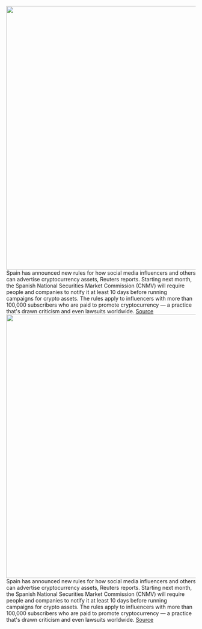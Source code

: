<img src='https://cdn.vox-cdn.com/thumbor/LJy8yTsq8CGMeVphQWh3T-4QECw=/0x0:2040x1360/1200x800/filters:focal(857x517:1183x843)/cdn.vox-cdn.com/uploads/chorus_image/image/70399921/jbareham_180313_1777_bitcoin_cryptocurrency_0002.0.jpg' width='700px' /><br/>
Spain has announced new rules for how social media influencers and others can advertise cryptocurrency assets, Reuters reports. Starting next month, the Spanish National Securities Market Commission (CNMV) will require people and companies to notify it at least 10 days before running campaigns for crypto assets. The rules apply to influencers with more than 100,000 subscribers who are paid to promote cryptocurrency — a practice that's drawn criticism and even lawsuits worldwide.
<a href='https://www.theverge.com/2022/1/17/22887752/spain-cnmv-crypto-asset-advertising-influencer-rules'> Source <a/><img src='https://cdn.vox-cdn.com/thumbor/LJy8yTsq8CGMeVphQWh3T-4QECw=/0x0:2040x1360/1200x800/filters:focal(857x517:1183x843)/cdn.vox-cdn.com/uploads/chorus_image/image/70399921/jbareham_180313_1777_bitcoin_cryptocurrency_0002.0.jpg' width='700px' /><br/>
Spain has announced new rules for how social media influencers and others can advertise cryptocurrency assets, Reuters reports. Starting next month, the Spanish National Securities Market Commission (CNMV) will require people and companies to notify it at least 10 days before running campaigns for crypto assets. The rules apply to influencers with more than 100,000 subscribers who are paid to promote cryptocurrency — a practice that's drawn criticism and even lawsuits worldwide.
<a href='https://www.theverge.com/2022/1/17/22887752/spain-cnmv-crypto-asset-advertising-influencer-rules'> Source <a/>